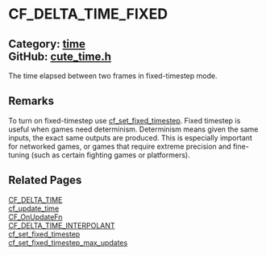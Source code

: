 [//]: # (This file is automatically generated by Cute Framework's docs parser.)
[//]: # (Do not edit this file by hand!)
[//]: # (See: https://github.com/RandyGaul/cute_framework/blob/master/samples/docs_parser.cpp)
[](../header.md ':include')

# CF_DELTA_TIME_FIXED

Category: [time](/api_reference?id=time)  
GitHub: [cute_time.h](https://github.com/RandyGaul/cute_framework/blob/master/include/cute_time.h)  
---

The time elapsed between two frames in fixed-timestep mode.

## Remarks

To turn on fixed-timestep use [cf_set_fixed_timestep](/time/cf_set_fixed_timestep.md). Fixed timestep is useful when games need determinism. Determinism
means given the same inputs, the exact same outputs are produced. This is especially important for networked games, or
games that require extreme precision and fine-tuning (such as certain fighting games or platformers).

## Related Pages

[CF_DELTA_TIME](/time/cf_delta_time.md)  
[cf_update_time](/time/cf_update_time.md)  
[CF_OnUpdateFn](/time/cf_onupdatefn.md)  
[CF_DELTA_TIME_INTERPOLANT](/time/cf_delta_time_interpolant.md)  
[cf_set_fixed_timestep](/time/cf_set_fixed_timestep.md)  
[cf_set_fixed_timestep_max_updates](/time/cf_set_fixed_timestep_max_updates.md)  
